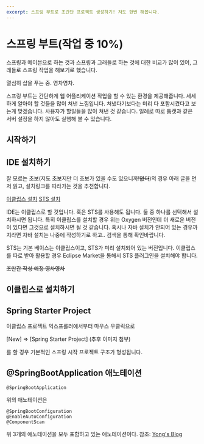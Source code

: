 ```yaml
---
excerpt: 스프링 부트로 초간단 프로젝트 생성하기! 저도 한번 해봅니다.
---
```


# 스프링 부트(작업 중 10%)

스프링과 메이븐으로 하는 것과 스프링과 그래들로 하는 것에 대한 비교가 많이 있어, 그래들로 스프링 작업을 해보기로 했습니다.

열심히 삽을 푸는 중. 영차영차.

스프링 부트는 간단하게 웹 어플리케이션 작업을 할 수 있는 환경을 제공해줍니다.
세세하게 알아야 할 것들을 많이 쳐낸 느낌입니다.
쳐냈다기보다는 미리 다 포함시켰다고 보는게 맞겠습니다.
사용자가 할일들을 많이 쳐낸 것 같습니다.
일례로 따로 톰캣과 같은 서버 설정을 하지 않아도 실행해 볼 수 있습니다.

## 시작하기

## IDE 설치하기

잘 모르는 초보(저도 초보지만 더 초보가 있을 수도 있으니까!~~없다~~)의 경우 아래 글을 먼저 읽고, 설치링크를 따라가는 것을 추천합니다.

[이클립스 설치](http://www.eclipse.org/downloads/packages/eclipse-ide-java-ee-developers/oxygen1a)
[STS 설치](https://spring.io/tools/sts/all)

IDE는 이클립스로 할 것입니다.
혹은 STS를 사용해도 됩니다.
둘 중 하나를 선택해서 설치하시면 됩니다.
특히 이클립스를 설치할 경우 위는 Oxygen 버전인데 더 새로운 버전이 있다면 그것으로 설치하시면 될 것 같습니다.
혹시나 자바 설치가 안되어 있는 경우까지라면 자바 설치는 나중에 작성하기로 하고.. 검색을 통해 확인바랍니다.

STS는 기본 베이스는 이클립스이고, STS가 미리 설치되어 있는 버전입니다.
이클립스를 따로 받아 활용할 경우 Eclipse Market을 통해서 STS 플러그인을 설치해야 합니다.

~~조만간 작성 예정 영차영차~~

## 이클립스로 설치하기


## Spring Starter Project

이클립스 프로젝트 익스프롤러에서부터 마우스 우클릭으로

[New] => [Spring Starter Project]
(추후 이미지 첨부)

를 할 경우 기본적인 스프링 시작 프로젝트 구조가 형성됩니다.

## @SpringBootApplication 애노테이션

~~~
@SpringBootApplication
~~~
위의 애노테이션은
~~~
@SpringBootConfiguration
@EnableAutoConfiguration
@ComponentScan
~~~
위 3개의 애노테이션을 모두 포함하고 있는 애노테이션이다.
참조: [Yong's Blog](http://yonguri.tistory.com/12?category=359079)